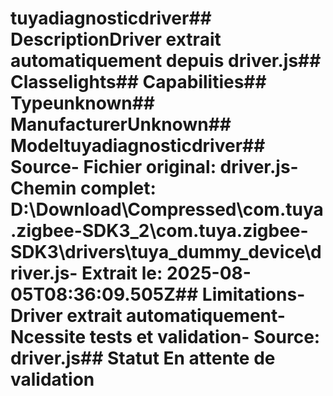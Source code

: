 # tuyadiagnosticdriver##  DescriptionDriver extrait automatiquement depuis driver.js##  Classelights##  Capabilities##  Typeunknown##  ManufacturerUnknown##  Modeltuyadiagnosticdriver##  Source- **Fichier original**: driver.js- **Chemin complet**: D:\Download\Compressed\com.tuya.zigbee-SDK3_2\com.tuya.zigbee-SDK3\drivers\tuya_dummy_device\driver.js- **Extrait le**: 2025-08-05T08:36:09.505Z##  Limitations- Driver extrait automatiquement- Ncessite tests et validation- Source: driver.js##  Statut En attente de validation